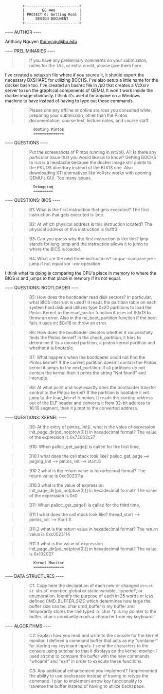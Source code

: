 			+-------------------------+
			|        EC 440           |
			| PROJECT 0: Getting Real |
			|     DESIGN DOCUMENT     |
			+-------------------------+
				   
---- AUTHOR ----

Anthony Nguyen thonyngu@bu.edu


---- PRELIMINARIES ----

>> If you have any preliminary comments on your submission, notes for the
>> TAs, or extra credit, please give them here.

I've created a setup.sh file where if you source it, it should export the necessary BXSHARE for utilizing BOCHS. I've also setup a little name for the docker bash too. I've created an bashrc file in /p0 that creates a VcXsrv server to run the graphical components of QEMU. It won't work inside the docker image obviously. I think it's useful for anyone on a Windows machine to have instead of having to type out those commands. 

>> Please cite any offline or online sources you consulted while
>> preparing your submission, other than the Pintos documentation, course
>> text, lecture notes, and course staff.

			     Booting Pintos
			     ==============

---- QUESTIONS ---- 
>> Put the screenshots of Pintos running in src/p0.
>> A1: Is there any particular issue that you would like us to know?
  Getting BOCHS to run is a headache because the docker image still points to the PKUOS directory instead of the BUOS one. Also downloading X11 alternatives like VcXsrv works with opening QEMU's GUI. Too many issues.

			     Debugging
			     =========

---- QUESTIONS: BIOS ---- 
>> B1: What is the first instruction that gets executed?
The first instruction that gets executed is ljmp.

>> B2: At which physical address is this instruction located?
The physical address of this instruction is 0xfff0

>> B3: Can you guess why the first instruction is like this?
ljmp stands for long jump and the instruction allows it to jump to where the BIOS is loaded.

>> B4: What are the next three instructions?
cmpw		-compare
jne			-jump if not equal
xor			-xor operation

I think what its doing is comparing the CPU's place in memory to where the BIOS is and jumps to that place in memory if its not equal.

---- QUESTIONS: BOOTLOADER ---- 
>> B5: How does the bootloader read disk sectors? In particular, what BIOS interrupt is used?
It reads the partition table on each system hard disk and utilizes type 0x20 partitions to load the Pintos Kernel. in the read_sector function it uses int $0x13 to throw an error. Also in the no_boot_partition function if the boot fails it uses int $0x18 to throw an error.

>> B6: How does the bootloader decides whether it successfully finds the Pintos kernel?
In the check_partition, it tries to determine if its a unused partition, a pintos kernal partition and whether it is bootable. 

>> B7: What happens when the bootloader could not find the Pintos kernel?
If the current partition doesn't contain the Pintos kernel it jumps to the next_partition. If all partitions do not contain the kernel then it prints the string "Not found" and interupts.

>> B8: At what point and how exactly does the bootloader transfer control to the Pintos kernel?
If the partition is bootable it will jump to the load_kernel function. It reads the starting address out of the ELF header and converts it from 32-bit address to 16:16 segment, then it jumpt to the converted address.

---- QUESTIONS: KERNEL ---- 
>> B9: At the entry of pintos_init(), what is the value of expression init_page_dir[pd_no(ptov(0))] in hexadecimal format?
The value of the expression is 0x72002c27

>> B10: When palloc_get_page() is called for the first time,

>> B10.1 what does the call stack look like?
palloc_get_page --> paging_init --> pintos_init --> start.S


>> B10.2 what is the return value in hexadecimal format?
The return value is 0xc002311a

>> B10.3 what is the value of expression init_page_dir[pd_no(ptov(0))] in hexadecimal format?
The value of the expression is 0x0

>> B11: When palloc_get_page() is called for the third time,


>> B11.1 what does the call stack look like?
thread_start --> pintos_init --> Start.S

>> B11.2 what is the return value in hexadecimal format?
The return value is 0xc0023114

>> B11.3 what is the value of expression init_page_dir[pd_no(ptov(0))] in hexadecimal format?
The value is 0x102027

			     Kernel Monitor
			     ==============

---- DATA STRUCTURES ----

>> C1: Copy here the declaration of each new or changed `struct' or
>> `struct' member, global or static variable, `typedef', or
>> enumeration.  Identify the purpose of each in 25 words or less.
defined CMD_BUFFER_SIZE which determines how large the buffer size can be.
char cmd_buffer is my buffer and temporarily stores the line typed in.
char *p is my pointer to the buffer.
char c constantly reads a character from my keyboard.

---- ALGORITHMS ----
>> C2: Explain how you read and write to the console for the kernel monitor.
I defined a command buffer that acts as my "container" for storing my keyboard inputs. I send the characters to the console using putchar so that it displays on the kernel monitor. I used strcmp to compare the buffer with the new commands "whoami" and "exit" in order to execute these functions. 

>> C3: Any additional enhancement you implement?
I implemented the ability to use backspace instead of having to retype the command. I plan to implement arrow key functionality to traverse the buffer instead of having to utilize backspace. 